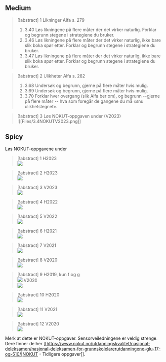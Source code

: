 
## Medium

> [!abstract] 1
> Likninger Alfa s. 279
> 1. 3.40 Løs likningene på flere måter der det virker naturlig. Forklar og begrunn stegene i strategiene du bruker.
> 2. 3.46 Løs likningene på flere måter der det virker naturlig, ikke bare slik boka spør etter. Forklar og begrunn stegene i strategiene du bruker.
> 3. 3.47 Løs likningene på flere måter der det virker naturlig, ikke bare slik boka spør etter. Forklar og begrunn stegene i strategiene du bruker.

> [!abstract] 2
> Ulikheter Alfa s. 282
> 1. 3.68 Undersøk og begrunn, gjerne på flere måter hvis mulig.
> 2. 3.69 Undersøk og begrunn, gjerne på flere måter hvis mulig.
> 3. 3.70 Forklar hver overgang (slik Alfa ber om), og begrunn --gjerne på flere måter -- hva som foregår de gangene du må «snu ulikhetstegnet».


> [!abstract] 3
> Løs NOKUT-oppgaven under (V2023) <br> ![[Files/3.4NOKUTV2023.png]]

## Spicy

Løs NOKUT-oppgavene under

> [!abstract] 1
> H2023 <br>![](https://raw.githubusercontent.com/Andremartiny/MA-173/main/img/likn/elevsvar1.png)


> [!abstract] 2
> H2023 <br>![](https://raw.githubusercontent.com/Andremartiny/MA-173/main/img/likn/elevsvar2.png)

 
 > [!abstract] 3
 > V2023<br>![](https://raw.githubusercontent.com/Andremartiny/MA-173/main/img/likn/elevsvar3.png)

 
 > [!abstract] 4
 > H2022<br>![](https://raw.githubusercontent.com/Andremartiny/MA-173/main/img/likn/elevsvar4.png)



> [!abstract] 5
> V2022 <br>![](https://raw.githubusercontent.com/Andremartiny/MA-173/main/img/likn/elevsvar5.png)



> [!abstract] 6
> H2021 <br>![](https://raw.githubusercontent.com/Andremartiny/MA-173/main/img/likn/elevsvar7.png)


> [!abstract] 7
> V2021 <br>![](https://raw.githubusercontent.com/Andremartiny/MA-173/main/img/likn/elevsvar8.png)

 
 > [!abstract] 8
 > V2020 <br>![](https://raw.githubusercontent.com/Andremartiny/MA-173/main/img/likn/elevsvar9.png)


> [!abstract] 9
> H2019, kun f og g <br>![](https://raw.githubusercontent.com/Andremartiny/MA-173/main/img/likn/elevsvar10.png)
 V2020 <br>![](https://raw.githubusercontent.com/Andremartiny/MA-173/main/img/likn/V2020.png)

 
 > [!abstract] 10
 > H2020 <br>![](https://raw.githubusercontent.com/Andremartiny/MA-173/main/img/likn/H2020.png)

 
 > [!abstract] 11
 > V2021 <br>![](https://raw.githubusercontent.com/Andremartiny/MA-173/main/img/likn/V2021.png)


> [!abstract] 12
> V2020 <br>![](https://raw.githubusercontent.com/Andremartiny/MA-173/main/img/likn/V2020%20(2).png)

Merk at dette er NOKUT-oppgaver. Sensorveiledningene er veldig strenge. Dere finner de her [[https://www.nokut.no/utdanningskvalitet/nasjonal-deleksamen/nasjonal-deleksamen-for-grunnskolelarerutdanningene-glu-17-og-510/|NOKUT - Tidligere oppgaver]].